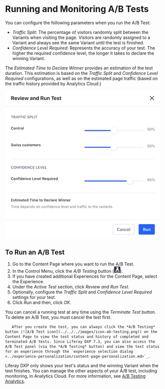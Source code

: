 # Running and Monitoring A/B Tests	

You can configure the following parameters when you run the A/B Test:	

- *Traffic Split*: The percentage of visitors randomly split between the Variants when visiting the page. Visitors are randomly assigned to a Variant and always see the same Variant until the test is finished.	
- *Confidence Level Required*: Represents the accuracy of your test. The higher the required confidence level, the longer it takes to declare the winning Variant.	

The *Estimated Time to Declare Winner* provides an estimation of the test duration. This estimation is based on the *Traffic Split* and *Confidence Level Required* configurations, as well as on the estimated page traffic (based on the traffic history provided by Analytics Cloud.)	

![A/B Test Run Configurations](running-and-monitoring-ab-tests/images/01.png)

## To Run an A/B Test	

1. Go to the Content Page where you want to run the A/B Test.	
1. In the Control Menu, click the *A/B Testing* button (![A/B Test icon](../../../images/icon-ab-testing.png)).	
1. If you have created additional Experiences for the Content Page, select the Experience.	
1. Under the *Active Test* section, click *Review and Run Test*.	
1. Optionally, configure the *Traffic Split* and *Confidence Level Required* settings for your test.	
1. Click *Run* and then, click *OK*.	

You can cancel a running test at any time using the *Terminate Test* button. To delete an A/B Test, you must cancel the test first.	

```note::
   After you create the test, you can always click the *A/B Testing* button (![A/B Test icon](../../../images/icon-ab-testing.png)) on the Content Page to view the test status and history of completed and terminated A/B tests. Since Liferay DXP 7.3, you can also access the A/B Test panel (via the *A/B Testing* button) and view the test status for an experience through the `experience selection dialog <../experience-personalization/content-page-personalization.md>`_.
```

Liferay DXP only shows your test's status and the winning Variant when the test finishes. You can manage the other aspects of your A/B test, including monitoring, in Analytics Cloud. For more information, see [A/B Testing Analytics](../../../../ab-testing-analytics.md).